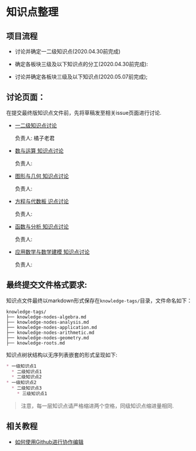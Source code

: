 # 知识点整理

## 项目流程

* 讨论并确定一二级知识点(2020.04.30前完成)

* 确定各板块三级及以下知识点的分工(2020.04.30前完成):

* 讨论并确定各板块三级及以下知识点(2020.05.07前完成);

## 讨论页面：

在提交最终版知识点文件前，先将草稿发至相关issue页面进行讨论.

* [一二级知识点讨论](https://github.com/mathedu4all/mathcrowd-community/issues/3)

    负责人: 橘子老君

* [数与运算 知识点讨论](https://github.com/mathedu4all/mathcrowd-community/issues/9)

    负责人: 
    
* [图形与几何 知识点讨论](https://github.com/mathedu4all/mathcrowd-community/issues/8)

    负责人: 

* [方程与代数板 识点讨论](https://github.com/mathedu4all/mathcrowd-community/issues/6)

    负责人: 

* [函数与分析 知识点讨论](https://github.com/mathedu4all/mathcrowd-community/issues/5)

    负责人: 

* [应用数学与数学建模 知识点讨论](https://github.com/mathedu4all/mathcrowd-community/issues/7)

    负责人: 

## 最终提交文件格式要求:

知识点文件最终以markdown形式保存在``knowledge-tags/``目录，文件命名如下：

```
knowledge-tags/
├── knowledge-nodes-algebra.md
├── knowledge-nodes-analysis.md
├── knowledge-nodes-application.md
├── knowledge-nodes-arithmetic.md
├── knowledge-nodes-geometry.md
├── knowledge-roots.md
```

知识点树状结构以无序列表嵌套的形式呈现如下:

```markdown
* 一级知识点1
  * 二级知识点1
  * 二级知识点2
* 一级知识点2
  * 二级知识点3
    * 三级知识点1
```

> 注意，每一层知识点请严格缩进两个空格，同级知识点缩进量相同.

## 相关教程

* [如何使用Github进行协作编辑](http://docs.mathcrowd.cn/howtos/how_to_use_github.html)
